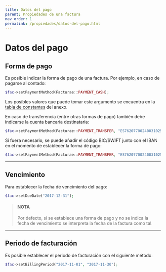 ```yaml
---
title: Datos del pago
parent: Propiedades de una factura
nav_order: 1
permalink: /propiedades/datos-del-pago.html
---
```


# Datos del pago

## Forma de pago
Es posible indicar la forma de pago de una factura. Por ejemplo, en caso de pagarse al contado:
```php
$fac->setPaymentMethod(Facturae::PAYMENT_CASH);
```

Los posibles valores que puede tomar este argumento se encuentra en la [tabla de constantes](../anexos/constantes.html#formas-de-pago) del anexo.

En caso de transferencia (entre otras formas de pago) también debe indicarse la cuenta bancaria destinataria:
```php
$fac->setPaymentMethod(Facturae::PAYMENT_TRANSFER, "ES7620770024003102575766");
```

Si fuera necesario, se puede añadir el código BIC/SWIFT junto con el IBAN en el momento de establecer la forma de pago:
```php
$fac->setPaymentMethod(Facturae::PAYMENT_TRANSFER, "ES7620770024003102575766", "CAHMESMM");
```

---

## Vencimiento
Para establecer la fecha de vencimiento del pago:
```php
$fac->setDueDate("2017-12-31");
```

> #### NOTA
> Por defecto, si se establece una forma de pago y no se indica la fecha de vencimiento se interpreta la fecha de la factura como tal.

---

## Periodo de facturación
Es posible establecer el periodo de facturación con el siguiente método:
```php
$fac->setBillingPeriod("2017-11-01", "2017-11-30");
```
